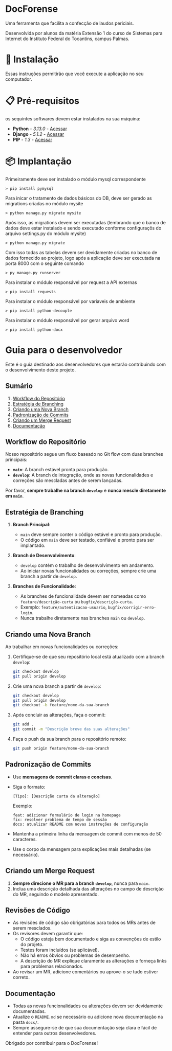 # DocForense

Uma ferramenta que facilita a confecção de laudos periciais.

Desenvolvida por alunos da matéria Extensão 1 do curso de Sistemas para Internet do Instituto Federal do Tocantins, campus Palmas.

# 🚀 Instalação

Essas instruções permitirão que você execute a aplicação no seu computador.

# 📋 Pré-requisitos

os sequintes softwares devem estar instalados na sua máquina:

* **Python** - *3.13.0* - [Acessar](https://www.python.org/downloads/)
* **Django** - *5.1.2* - [Acessar](https://docs.djangoproject.com/en/5.1/topics/install/#installing-official-release)
* **PIP** - *1.3* - [Acessar](https://pypi.org/project/pip/)

# 📦 Implantação

Primeiramente deve ser instalado o módulo mysql correspondente

```
> pip install pymysql
```

Para inicar o tratamento de dados básicos do DB, deve ser gerado as migrations criadas no módulo mysite

```
> python manage.py migrate mysite
```

Após isso, as migrations devem ser executadas (lembrando que o banco de dados deve estar instalado e sendo executado conforme configuraçõs do arquivo settings.py do módulo mysite)

```
> python manage.py migrate
```

Com isso todas as tabelas devem ser devidamente criadas no banco de dados fornecido ao projeto, logo após a aplicação deve ser executada na porta 8000 com o seguinte comando

```
> py manage.py runserver
```

Para instalar o módulo responsável por request a API externas

```
> pip install requests
```

Para instalar o módulo responsável por variaveis de ambiente

```
> pip install python-decouple
```

Para instalar o módulo responsável por gerar arquivo word

```
> pip install python-docx
```

# Guia para o desenvolvedor

Este é o guia destinado aos desenvolvedores que estarão contribuindo com o desenvolvimento deste projeto.

## Sumário

1. [Workflow do Repositório](#workflow-do-repositório)
2. [Estratégia de Branching](#estratégia-de-branching)
3. [Criando uma Nova Branch](#criando-uma-nova-branch)
4. [Padronização de Commits](#padronização-de-commits)
5. [Criando um Merge Request](#criando-um-merge-request)
6. [Documentação](#documentação)

## Workflow do Repositório

Nosso repositório segue um fluxo baseado no Git flow com duas branches principais:
- **`main`**: A branch estável pronta para produção.
- **`develop`**: A branch de integração, onde as novas funcionalidades e correções são mescladas antes de serem lançadas.

Por favor, **sempre trabalhe na branch `develop`** e **nunca mescle diretamente em `main`**.

## Estratégia de Branching

1. **Branch Principal**: 
   - `main` deve sempre conter o código estável e pronto para produção.
   - O código em `main` deve ser testado, confiável e pronto para ser implantado.

2. **Branch de Desenvolvimento**: 
   - `develop` contém o trabalho de desenvolvimento em andamento.
   - Ao iniciar novas funcionalidades ou correções, sempre crie uma branch a partir de `develop`.

3. **Branches de Funcionalidade**: 
   - As branches de funcionalidade devem ser nomeadas como `feature/descrição-curta` ou `bugfix/descrição-curta`.
   - Exemplo: `feature/autenticacao-usuario`, `bugfix/corrigir-erro-login`.
   - Nunca trabalhe diretamente nas branches `main` ou `develop`.

## Criando uma Nova Branch

Ao trabalhar em novas funcionalidades ou correções:

1. Certifique-se de que seu repositório local está atualizado com a branch `develop`:
   ```bash
   git checkout develop
   git pull origin develop
   ```

2. Crie uma nova branch a partir de `develop`:
   ```bash
   git checkout develop
   git pull origin develop
   git checkout -b feature/nome-da-sua-branch
   ```

3. Após concluir as alterações, faça o commit:
   ```bash
   git add .
   git commit -m "Descrição breve das suas alterações"
   ```

4. Faça o push da sua branch para o repositório remoto:
   ```bash
   git push origin feature/nome-da-sua-branch
   ```

## Padronização de Commits

- Use **mensagens de commit claras e concisas**.
- Siga o formato:
  ```
  [Tipo]: [Descrição curta da alteração]
  ```
  Exemplo:
  ```
  feat: adicionar formulário de login na homepage
  fix: resolver problema de tempo de sessão
  docs: atualizar README com novas instruções de configuração
  ```

- Mantenha a primeira linha da mensagem de commit com menos de 50 caracteres.
- Use o corpo da mensagem para explicações mais detalhadas (se necessário).

## Criando um Merge Request

1. **Sempre direcione o MR para a branch `develop`**, nunca para `main`.
2. Inclua uma descrição detalhada das alterações no campo de descrição do MR, seguindo o modelo apresentado.

## Revisões de Código

- As revisões de código são obrigatórias para todos os MRs antes de serem mesclados.
- Os revisores devem garantir que:
  - O código esteja bem documentado e siga as convenções de estilo do projeto.
  - Testes foram incluídos (se aplicável).
  - Não há erros óbvios ou problemas de desempenho.
  - A descrição do MR explique claramente as alterações e forneça links para problemas relacionados.
- Ao revisar um MR, adicione comentários ou aprove-o se tudo estiver correto.

## Documentação

- Todas as novas funcionalidades ou alterações devem ser devidamente documentadas.
- Atualize o `README.md` se necessário ou adicione nova documentação na pasta `docs/`.
- Sempre assegure-se de que sua documentação seja clara e fácil de entender para outros desenvolvedores.

Obrigado por contribuir para o DocForense!